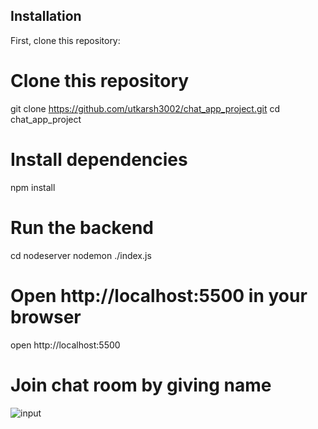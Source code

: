 ## Installation

First, clone this repository:

# Clone this repository
git clone https://github.com/utkarsh3002/chat_app_project.git
cd chat_app_project

# Install dependencies
npm install

# Run the backend
cd nodeserver
nodemon ./index.js

# Open http://localhost:5500 in your browser
open http://localhost:5500

# Join chat room by giving name
![input](https://github.com/utkarsh3002/chat_app_project/assets/96722041/1d446fc3-9b23-4556-bd30-460c7826d8bd)

# 

